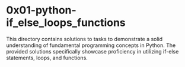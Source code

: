 # 0x01-python-if_else_loops_functions
This directory contains solutions to tasks to demonstrate a solid understanding of fundamental programming concepts in Python. The provided solutions specifically showcase proficiency in utilizing if-else statements, loops, and functions.